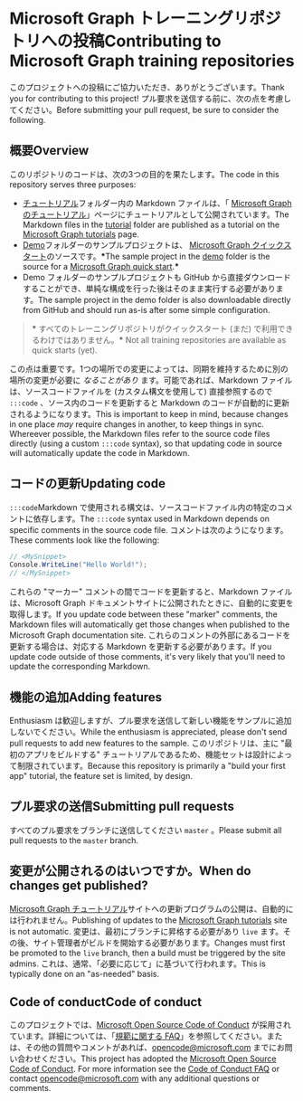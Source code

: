 # <a name="contributing-to-microsoft-graph-training-repositories"></a><span data-ttu-id="65880-101">Microsoft Graph トレーニングリポジトリへの投稿</span><span class="sxs-lookup"><span data-stu-id="65880-101">Contributing to Microsoft Graph training repositories</span></span>

<span data-ttu-id="65880-102">このプロジェクトへの投稿にご協力いただき、ありがとうございます。</span><span class="sxs-lookup"><span data-stu-id="65880-102">Thank you for contributing to this project!</span></span> <span data-ttu-id="65880-103">プル要求を送信する前に、次の点を考慮してください。</span><span class="sxs-lookup"><span data-stu-id="65880-103">Before submitting your pull request, be sure to consider the following.</span></span>

## <a name="overview"></a><span data-ttu-id="65880-104">概要</span><span class="sxs-lookup"><span data-stu-id="65880-104">Overview</span></span>

<span data-ttu-id="65880-105">このリポジトリのコードは、次の3つの目的を果たします。</span><span class="sxs-lookup"><span data-stu-id="65880-105">The code in this repository serves three purposes:</span></span>

- <span data-ttu-id="65880-106">[チュートリアル](/tutorial)フォルダー内の Markdown ファイルは、「 [Microsoft Graph のチュートリアル](https://docs.microsoft.com/graph/tutorials)」ページにチュートリアルとして公開されています。</span><span class="sxs-lookup"><span data-stu-id="65880-106">The Markdown files in the [tutorial](/tutorial) folder are published as a tutorial on the [Microsoft Graph tutorials](https://docs.microsoft.com/graph/tutorials) page.</span></span>
- <span data-ttu-id="65880-107">[Demo](/demo)フォルダーのサンプルプロジェクトは、 [Microsoft Graph クイックスタート](https://developer.microsoft.com/graph/quick-start)のソースです。**\***</span><span class="sxs-lookup"><span data-stu-id="65880-107">The sample project in the [demo](/demo) folder is the source for a [Microsoft Graph quick start](https://developer.microsoft.com/graph/quick-start).**\***</span></span>
- <span data-ttu-id="65880-108">Demo フォルダーのサンプルプロジェクトも GitHub から直接ダウンロードすることができ、単純な構成を行った後はそのまま実行する必要があります。</span><span class="sxs-lookup"><span data-stu-id="65880-108">The sample project in the demo folder is also downloadable directly from GitHub and should run as-is after some simple configuration.</span></span>

> <span data-ttu-id="65880-109">**\*** すべてのトレーニングリポジトリがクイックスタート (まだ) で利用できるわけではありません。</span><span class="sxs-lookup"><span data-stu-id="65880-109">**\*** Not all training repositories are available as quick starts (yet).</span></span>

<span data-ttu-id="65880-110">この点は重要です。1つの場所での変更によっては、同期を維持するために別の場所の変更が必要に *なることがあり* ます。可能であれば、Markdown ファイルは、ソースコードファイルを (カスタム構文を使用して) 直接参照するので `:::code` 、ソース内のコードを更新すると Markdown のコードが自動的に更新されるようになります。</span><span class="sxs-lookup"><span data-stu-id="65880-110">This is important to keep in mind, because changes in one place *may* require changes in another, to keep things in sync. Whereever possible, the Markdown files refer to the source code files directly (using a custom `:::code` syntax), so that updating code in source will automatically update the code in Markdown.</span></span>

## <a name="updating-code"></a><span data-ttu-id="65880-111">コードの更新</span><span class="sxs-lookup"><span data-stu-id="65880-111">Updating code</span></span>

<span data-ttu-id="65880-112">`:::code`Markdown で使用される構文は、ソースコードファイル内の特定のコメントに依存します。</span><span class="sxs-lookup"><span data-stu-id="65880-112">The `:::code` syntax used in Markdown depends on specific comments in the source code file.</span></span> <span data-ttu-id="65880-113">コメントは次のようになります。</span><span class="sxs-lookup"><span data-stu-id="65880-113">These comments look like the following:</span></span>

```csharp
// <MySnippet>
Console.WriteLine("Hello World!");
// </MySnippet>
```

<span data-ttu-id="65880-114">これらの "マーカー" コメントの間でコードを更新すると、Markdown ファイルは、Microsoft Graph ドキュメントサイトに公開されたときに、自動的に変更を取得します。</span><span class="sxs-lookup"><span data-stu-id="65880-114">If you update code between these "marker" comments, the Markdown files will automatically get those changes when published to the Microsoft Graph documentation site.</span></span> <span data-ttu-id="65880-115">これらのコメントの外部にあるコードを更新する場合は、対応する Markdown を更新する必要があります。</span><span class="sxs-lookup"><span data-stu-id="65880-115">If you update code outside of those comments, it's very likely that you'll need to update the corresponding Markdown.</span></span>

## <a name="adding-features"></a><span data-ttu-id="65880-116">機能の追加</span><span class="sxs-lookup"><span data-stu-id="65880-116">Adding features</span></span>

<span data-ttu-id="65880-117">Enthusiasm は歓迎しますが、プル要求を送信して新しい機能をサンプルに追加しないでください。</span><span class="sxs-lookup"><span data-stu-id="65880-117">While the enthusiasm is appreciated, please don't send pull requests to add new features to the sample.</span></span> <span data-ttu-id="65880-118">このリポジトリは、主に "最初のアプリをビルドする" チュートリアルであるため、機能セットは設計によって制限されています。</span><span class="sxs-lookup"><span data-stu-id="65880-118">Because this repository is primarily a "build your first app" tutorial, the feature set is limited, by design.</span></span>

## <a name="submitting-pull-requests"></a><span data-ttu-id="65880-119">プル要求の送信</span><span class="sxs-lookup"><span data-stu-id="65880-119">Submitting pull requests</span></span>

<span data-ttu-id="65880-120">すべてのプル要求をブランチに送信してください `master` 。</span><span class="sxs-lookup"><span data-stu-id="65880-120">Please submit all pull requests to the `master` branch.</span></span>

## <a name="when-do-changes-get-published"></a><span data-ttu-id="65880-121">変更が公開されるのはいつですか。</span><span class="sxs-lookup"><span data-stu-id="65880-121">When do changes get published?</span></span>

<span data-ttu-id="65880-122">[Microsoft Graph チュートリアル](https://docs.microsoft.com/graph/tutorials)サイトへの更新プログラムの公開は、自動的には行われません。</span><span class="sxs-lookup"><span data-stu-id="65880-122">Publishing of updates to the [Microsoft Graph tutorials](https://docs.microsoft.com/graph/tutorials) site is not automatic.</span></span> <span data-ttu-id="65880-123">変更は、最初にブランチに昇格する必要があり `live` ます。その後、サイト管理者がビルドを開始する必要があります。</span><span class="sxs-lookup"><span data-stu-id="65880-123">Changes must first be promoted to the `live` branch, then a build must be triggered by the site admins.</span></span> <span data-ttu-id="65880-124">これは、通常、「必要に応じて」に基づいて行われます。</span><span class="sxs-lookup"><span data-stu-id="65880-124">This is typically done on an "as-needed" basis.</span></span>

## <a name="code-of-conduct"></a><span data-ttu-id="65880-125">Code of conduct</span><span class="sxs-lookup"><span data-stu-id="65880-125">Code of conduct</span></span>

<span data-ttu-id="65880-p106">このプロジェクトでは、[Microsoft Open Source Code of Conduct](https://opensource.microsoft.com/codeofconduct/) が採用されています。詳細については、「[規範に関する FAQ](https://opensource.microsoft.com/codeofconduct/faq/)」を参照してください。または、その他の質問やコメントがあれば、[opencode@microsoft.com](mailto:opencode@microsoft.com) までにお問い合わせください。</span><span class="sxs-lookup"><span data-stu-id="65880-p106">This project has adopted the [Microsoft Open Source Code of Conduct](https://opensource.microsoft.com/codeofconduct/). For more information see the [Code of Conduct FAQ](https://opensource.microsoft.com/codeofconduct/faq/) or contact [opencode@microsoft.com](mailto:opencode@microsoft.com) with any additional questions or comments.</span></span>
